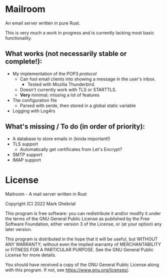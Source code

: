 # Mailroom

An email server written in pure Rust.

This is very much a work in progress and is currently lacking most basic functionality.

## What works (not necessarily stable or complete!):
- My implementation of the POP3 *protocol*
   - Can fool email clients into showing a message in the user's inbox.
      - Tested with Mozilla Thunderbird.
   - Doesn't currently work with TLS or STARTTLS.
   - **Very** minimal; missing a lot of features
- The configuration file
   - Parsed with serde, then stored in a global static variable
- Logging with Log4rs

## What's missing / To do (in order of priority):
- A database to store emails in (kinda important!)
- TLS support
   - Automatically get certificates from Let's Encrypt?
- SMTP support
- IMAP support

# License

Mailroom - A mail server written in Rust

Copyright (C) 2022 Mark Ghebrial

This program is free software: you can redistribute it and/or modify it under the terms of the GNU General Public License as published by the Free Software Foundation, either version 3 of the License, or (at your option) any later version.

This program is distributed in the hope that it will be useful, but WITHOUT ANY WARRANTY; without even the implied warranty of MERCHANTABILITY or FITNESS FOR A PARTICULAR PURPOSE.  See the GNU General Public License for more details.

You should have received a copy of the GNU General Public License along with this program.  If not, see https://www.gnu.org/licenses/.